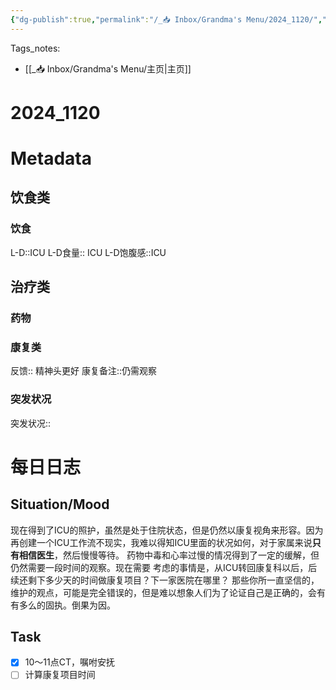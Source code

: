 ```yaml
---
{"dg-publish":true,"permalink":"/_📥 Inbox/Grandma's Menu/2024_1120/","tags":["🏥"]}
---
```


 Tags_notes:
 -  [[_📥 Inbox/Grandma's Menu/主页\|主页]]
# 2024_1120
# Metadata
## 饮食类
### 饮食
L-D::ICU 
L-D食量:: ICU
L-D饱腹感::ICU 
## 治疗类
### 药物

### 康复类
反馈:: 精神头更好
康复备注::仍需观察
### 突发状况
突发状况::
# 每日日志
## Situation/Mood
现在得到了ICU的照护，虽然是处于住院状态，但是仍然以康复视角来形容。因为再创建一个ICU工作流不现实，我难以得知ICU里面的状况如何，对于家属来说**只有相信医生**，然后慢慢等待。
药物中毒和心率过慢的情况得到了一定的缓解，但仍然需要一段时间的观察。现在需要
考虑的事情是，从ICU转回康复科以后，后续还剩下多少天的时间做康复项目？下一家医院在哪里？
那些你所一直坚信的，维护的观点，可能是完全错误的，但是难以想象人们为了论证自己是正确的，会有有多么的固执。倒果为因。

## Task
- [x] 10～11点CT，嘱咐安抚
- [ ] 计算康复项目时间